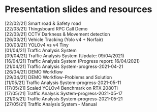 # Presentation slides and resources  

[22/02/21] Smart road & Safety road  
[22/03/21] Thingsboard RPC Call Demo  
[22/03/21] CCTV Darkness & Movement detection  
[26/03/21] Vehicle Tracking (Yolo v4 + Norfair)  
[30/03/21] YOLOv4 vs v4 Tiny  
[01/04/21] Traffic Analysis System  
[09/04/21] Traffic Analysis System (Update: 09/04/2021)  
[16/04/21] Traffic Analysis System (Progress report: 16/04/2021)  
[21/04/21] Traffic Analysis System-progress-2021-04-21  
[26/04/21] DEMO Workflow  
[29/04/21] DEMO Workflow-Problems and Solution  
[11/05/21] Traffic Analysis System-progress-2021-05-11  
[17/05/21] Scaled YOLOv4 Benchmark on RTX 2080Ti  
[17/05/21] Traffic Analysis System-progress-2021-05-17  
[21/05/21] Traffic Analysis System-progress-2021-05-21  
[27/05/21] Traffic Analysis System - Manual  
